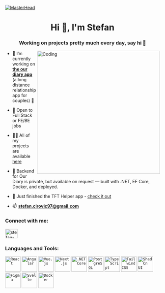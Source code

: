 [![MasterHead](https://media.tenor.com/58XUFFpP-a0AAAAC/cyber.gif)](https://stefan-portfolio.webflow.io)
<h1 align="center">Hi 👋, I'm Stefan</h1>
<h3 align="center">Working on projects pretty much every day, say hi 🤗</h3>
<img align="right" width="400" alt="Coding" src="https://i.ibb.co/XYLNY5V/ezgif-4-a1b882145b.gif">

- 🔭 I’m currently working on [**the our diary app**](https://github.com/Stefan474/our-diary-frontend/) (a long distance relationship app for couples) 💖
 
- 🌱 Open to Full Stack or FE/BE jobs

- 👨‍💻 All of my projects are available [here](https://github.com/Stefan474?tab=repositories)

- 🔐 Backend for Our Diary is private, but available on request — built with .NET, EF Core, Docker, and deployed.

- 💬 Just finished the TFT Helper app - [check it out](https://tft-helper-sepia.vercel.app/)

- 📫 **stefan.cirovic97@gmail.com**

<h3 align="left">Connect with me:</h3>
<p align="left">
<a href="https://linkedin.com/in/stefan-cirovic-590ab31a1" target="blank"><img align="center" src="https://raw.githubusercontent.com/rahuldkjain/github-profile-readme-generator/master/src/images/icons/Social/linked-in-alt.svg" alt="stefan-cirovic-590ab31a1" height="30" width="40" /></a>
</p>

<h3 align="left">Languages and Tools:</h3>
<div align="left">
	<code><img width="50" src="https://raw.githubusercontent.com/marwin1991/profile-technology-icons/refs/heads/main/icons/react.png" alt="React" title="React"/></code>
	<code><img width="50" src="https://raw.githubusercontent.com/marwin1991/profile-technology-icons/refs/heads/main/icons/angular.png" alt="Angular" title="Angular"/></code>
	<code><img width="50" src="https://raw.githubusercontent.com/marwin1991/profile-technology-icons/refs/heads/main/icons/vue_js.png" alt="Vue.js" title="Vue.js"/></code>
	<code><img width="50" src="https://raw.githubusercontent.com/marwin1991/profile-technology-icons/refs/heads/main/icons/next_js.png" alt="Next.js" title="Next.js"/></code>
	<code><img width="50" src="https://raw.githubusercontent.com/marwin1991/profile-technology-icons/refs/heads/main/icons/_net_core.png" alt=".NET Core" title=".NET Core"/></code>
	<code><img width="50" src="https://raw.githubusercontent.com/marwin1991/profile-technology-icons/refs/heads/main/icons/postgresql.png" alt="PostgreSQL" title="PostgreSQL"/></code>
	<code><img width="50" src="https://raw.githubusercontent.com/marwin1991/profile-technology-icons/refs/heads/main/icons/typescript.png" alt="TypeScript" title="TypeScript"/></code>
	<code><img width="50" src="https://raw.githubusercontent.com/marwin1991/profile-technology-icons/refs/heads/main/icons/tailwind_css.png" alt="Tailwind CSS" title="Tailwind CSS"/></code>
	<code><img width="50" src="https://raw.githubusercontent.com/marwin1991/profile-technology-icons/refs/heads/main/icons/shadcn_ui.png" alt="ShadCn UI" title="ShadCn UI"/></code>
	<code><img width="50" src="https://raw.githubusercontent.com/marwin1991/profile-technology-icons/refs/heads/main/icons/figma.png" alt="Figma" title="Figma"/></code>
	<code><img width="50" src="https://raw.githubusercontent.com/marwin1991/profile-technology-icons/refs/heads/main/icons/svelte.png" alt="Svelte" title="Svelte"/></code>
	<code><img width="50" src="https://raw.githubusercontent.com/marwin1991/profile-technology-icons/refs/heads/main/icons/docker.png" alt="Docker" title="Docker"/></code>
</div>

